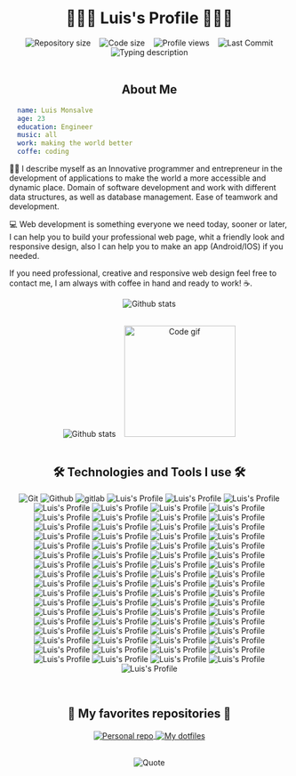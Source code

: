 <h1 align="center">👨🏻‍💻 Luis's Profile 👨🏻‍💻</h1>

<div align="center">
  <img 
    alt="Repository size" 
    src="https://img.shields.io/github/repo-size/LuisCoderDev/LuisCoderDev?style=for-the-badge" 
  />
  &nbsp;&nbsp;
  <img 
    alt="Code size" 
    src="https://img.shields.io/github/languages/code-size/LuisCoderDev/LuisCoderDev?style=for-the-badge" 
  />
  &nbsp;&nbsp;
  <img 
    alt="Profile views" 
    src="https://komarev.com/ghpvc/?username=LuisCoderDev&style=for-the-badge" 
  />
  &nbsp;&nbsp;
  <img 
    alt="Last Commit" 
    src="https://img.shields.io/github/last-commit/LuisCoderDev/LuisCoderDev?color=212121&logo=&logoColor=131821&style=for-the-badge" 
  />
</div>

<div align="center">
  <img 
    alt="Typing description" 
    src="https://readme-typing-svg.demolab.com/?center=true&vCenter=true&lines=I'm+a+Full+stack+developer.;I'm+a+DevOps+developer.;I'm+a+UI+%2F+UX+Designer.;I'm+a+Entrepreneur." 
  />
</div><br /><h2 align="center">About Me</h2>

```yaml
  name: Luis Monsalve
  age: 23
  education: Engineer
  music: all
  work: making the world better
  coffe: coding
```

👨‍💻 I describe myself as an Innovative programmer and entrepreneur in the development of applications to make the world a more accessible and dynamic place. Domain of software development and work with different data structures, as well as database management. Ease of teamwork and development.

💻 Web development is something everyone we need today, sooner or later, I can help you to build your professional web page, whit a friendly look and responsive design, also I can help you to make an app (Android/IOS) if you needed.

If you need professional, creative and responsive web design feel free to contact me, I am always with coffee in hand and ready to work! ☕.<br /><div align="center">
  <img 
    align="center" 
    alt="Github stats" 
    src="http://github-profile-summary-cards.vercel.app/api/cards/profile-details?username=LuisCoderDev&theme=github_dark" 
  />
</div>
<br />
<div align="center">
  <img 
    alt="Github stats" 
    src="http://github-profile-summary-cards.vercel.app/api/cards/stats?username=LuisCoderDev&theme=github_dark" 
  />
  &nbsp;&nbsp;
  <img 
    alt="Code gif" 
    src="./assets/gif/code_gif.gif" 
    width="200px" 
  />
</div><br /><h2 align="center">🛠️ Technologies and Tools I use 🛠️</h2>

<p align="center">
  <img src="./assets/icons/git.svg" alt="Git" />
  <img src="./assets/icons/github.svg" alt="Github" />
  <img src="./assets/icons/gitlab.svg" alt="gitlab" />
  <img src="./assets/icons/vscode.svg" alt="Luis's Profile" />
  <img src="./assets/icons/visual_studio.svg" alt="Luis's Profile" />
  <img src="./assets/icons/notion.svg" alt="Luis's Profile" />
  <img src="./assets/icons/lighthouse.svg" alt="Luis's Profile" />
  <img src="./assets/icons/postman.svg" alt="Luis's Profile" />
  <img src="./assets/icons/altair.svg" alt="Luis's Profile" />
  <img src="./assets/icons/figma.svg" alt="Luis's Profile" />
  <img src="./assets/icons/photoshop.svg" alt="Luis's Profile" />
  <img src="./assets/icons/typescript.svg" alt="Luis's Profile" />
  <img src="./assets/icons/javascript.svg" alt="Luis's Profile" />
  <img src="./assets/icons/dart.svg" alt="Luis's Profile" />
  <img src="./assets/icons/c++.svg" alt="Luis's Profile" />
  <img src="./assets/icons/csharp.svg" alt="Luis's Profile" />
  <img src="./assets/icons/lua.svg" alt="Luis's Profile" />
  <img src="./assets/icons/latex.svg" alt="Luis's Profile" />
  <img src="./assets/icons/html.svg" alt="Luis's Profile" />
  <img src="./assets/icons/css.svg" alt="Luis's Profile" />
  <img src="./assets/icons/sass.svg" alt="Luis's Profile" />
  <img src="./assets/icons/styled_components.svg" alt="Luis's Profile" />
  <img src="./assets/icons/autoprefixer.svg" alt="Luis's Profile" />
  <img src="./assets/icons/cssnano.svg" alt="Luis's Profile" />
  <img src="./assets/icons/normalize.svg" alt="Luis's Profile" />
  <img src="./assets/icons/pug.svg" alt="Luis's Profile" />
  <img src="./assets/icons/ejs.svg" alt="Luis's Profile" />
  <img src="./assets/icons/svgo.svg" alt="Luis's Profile" />
  <img src="./assets/icons/pwa.svg" alt="Luis's Profile" />
  <img src="./assets/icons/npm.svg" alt="Luis's Profile" />
  <img src="./assets/icons/yarn.svg" alt="Luis's Profile" />
  <img src="./assets/icons/pnpm.svg" alt="Luis's Profile" />
  <img src="./assets/icons/eslint.svg" alt="Luis's Profile" />
  <img src="./assets/icons/stylelint.svg" alt="Luis's Profile" />
  <img src="./assets/icons/prettier.svg" alt="Luis's Profile" />
  <img src="./assets/icons/editorconfig.svg" alt="Luis's Profile" />
  <img src="./assets/icons/husky.svg" alt="Luis's Profile" />
  <img src="./assets/icons/markdown.svg" alt="Luis's Profile" />
  <img src="./assets/icons/vite.svg" alt="Luis's Profile" />
  <img src="./assets/icons/webpack.svg" alt="Luis's Profile" />
  <img src="./assets/icons/babel.svg" alt="Luis's Profile" />
  <img src="./assets/icons/node.svg" alt="Luis's Profile" />
  <img src="./assets/icons/nodemon.svg" alt="Luis's Profile" />
  <img src="./assets/icons/react.svg" alt="Luis's Profile" />
  <img src="./assets/icons/solid.svg" alt="Luis's Profile" />
  <img src="./assets/icons/next.svg" alt="Luis's Profile" />
  <img src="./assets/icons/nest.svg" alt="Luis's Profile" />
  <img src="./assets/icons/express.svg" alt="Luis's Profile" />
  <img src="./assets/icons/fastify.svg" alt="Luis's Profile" />
  <img src="./assets/icons/react_native.svg" alt="Luis's Profile" />
  <img src="./assets/icons/expo.svg" alt="Luis's Profile" />
  <img src="./assets/icons/flutter.svg" alt="Luis's Profile" />
  <img src="./assets/icons/windows.svg" alt="Luis's Profile" />
  <img src="./assets/icons/mac.svg" alt="Luis's Profile" />
  <img src="./assets/icons/linux.svg" alt="Luis's Profile" />
  <img src="./assets/icons/android.svg" alt="Luis's Profile" />
  <img src="./assets/icons/windows_terminal.svg" alt="Luis's Profile" />
  <img src="./assets/icons/redux.svg" alt="Luis's Profile" />
  <img src="./assets/icons/apollo.svg" alt="Luis's Profile" />
  <img src="./assets/icons/graphql.svg" alt="Luis's Profile" />
  <img src="./assets/icons/apollo.svg" alt="Luis's Profile" />
  <img src="./assets/icons/mercurius.svg" alt="Luis's Profile" />
  <img src="./assets/icons/postgresql.svg" alt="Luis's Profile" />
  <img src="./assets/icons/mysql.svg" alt="Luis's Profile" />
  <img src="./assets/icons/sqlite.svg" alt="Luis's Profile" />
  <img src="./assets/icons/postgresql.svg" alt="Luis's Profile" />
  <img src="./assets/icons/mongo.svg" alt="Luis's Profile" />
  <img src="./assets/icons/prisma.svg" alt="Luis's Profile" />
  <img src="./assets/icons/typeorm.svg" alt="Luis's Profile" />
  <img src="./assets/icons/jwt.svg" alt="Luis's Profile" />
  <img src="./assets/icons/passport.svg" alt="Luis's Profile" />
  <img src="./assets/icons/google_cloud.svg" alt="Luis's Profile" />
  <img src="./assets/icons/aws.svg" alt="Luis's Profile" />
  <img src="./assets/icons/amplify.svg" alt="Luis's Profile" />
  <img src="./assets/icons/s3.svg" alt="Luis's Profile" />
</p><br /><h2 align="center">📘 My favorites repositories 📘</h2>

<p align="center">
  <a href="https://github.com/LuisCoderDev">
    <img 
      align="center" 
      src="https://github-readme-stats.vercel.app/api/pin/?username=LuisCoderDev&repo=LuisCoderDev&theme=github_dark"
      alt="Personal repo" 
    />
  </a>
  <a href="https://github.com/LuisCoderDev">
    <img 
      align="center" 
      src="https://github-readme-stats.vercel.app/api/pin/?username=LuisCoderDev&repo=.dotfiles&theme=github_dark" alt="My dotfiles" 
    />
  </a>
</p><br /><div align="center">
  <img 
    align="center" 
    src="https://quotes-github-readme.vercel.app/api?type=horizontal&theme=nord"
    alt="Quote" 
  />
</div>